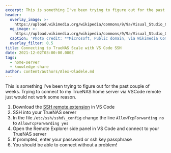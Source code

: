 ```yaml
---
excerpt: This is something I've been trying to figure out for the past couple of weeks.
header:
  overlay_image: >-
    https://upload.wikimedia.org/wikipedia/commons/9/9a/Visual_Studio_Code_1.35_icon.svg
  og_image: >-
    https://upload.wikimedia.org/wikipedia/commons/9/9a/Visual_Studio_Code_1.35_icon.svg
  caption: 'Photo credit: **Microsoft, Public domain, via Wikimedia Commons**'
  overlay_filter: 0.5
title: Connecting to TrueNAS Scale with VS Code SSH
date: 2021-12-02T03:00:00.000Z
tags:
  - home-server
  - knowledge-share
author: content/authors/Alex-Oladele.md
---
```


This is something I've been trying to figure out for the past couple of weeks. Trying to connect to my TrueNAS home server via VSCode remote just would not work some reason.

1. Download the [SSH remote extension](https://marketplace.visualstudio.com/items?itemName=ms-vscode-remote.remote-ssh) in VS Code
2. SSH into your TrueNAS server
3. In the file `/etc/ssh/sshd\_config` change the line `AllowTcpForwarding no` to `AllowTcpForwarding yes`
4. Open the Remote Explorer side panel in VS Code and connect to your TrueNAS server
5. If prompted, enter your password or ssh key passphrase
6. You should be able to connect without a problem!
